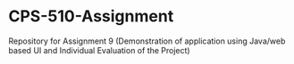 # CPS-510-Assignment
Repository for Assignment 9 (Demonstration of application using Java/web based UI and Individual Evaluation of the Project)
